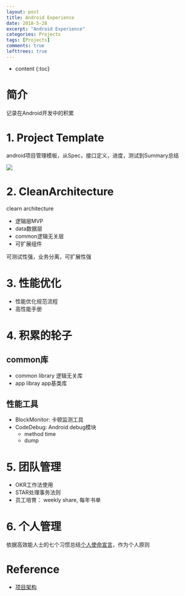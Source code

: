 ```yaml
---
layout: post
title: Android Experience
date: 2018-5-28
excerpt: "Android Experience"
categories: Projects
tags: [Projects]
comments: true
lefttrees: true
---
```


* content
{:toc}


# 简介

记录在Android开发中的积累

# 1. Project Template

android项目管理模板，从Spec，接口定义，进度，测试到Summary总结

![](https://i.imgur.com/RPcWd45.jpg)

# 2. CleanArchitecture

clearn architecture

- 逻辑层MVP
- data数据层
- common逻辑无关层
- 可扩展组件

可测试性强，业务分离，可扩展性强

# 3. 性能优化

- 性能优化规范流程
- 高性能手册

# 4. 积累的轮子

## common库

- common library 逻辑无关库
- app libray   app基类库

## 性能工具

- BlockMonitor: 卡顿监测工具
- CodeDebug: Android debug模块
	- method time
	- dump

# 5. 团队管理

- OKR工作法使用
- STAR处理事务法则
- 员工培育： weekly share, 每年书单

# 6. 个人管理

依据高效能人士的七个习惯总结[个人使命宣言](http://vivianking6855.github.io/2018/03/08/%E4%B8%AA%E4%BA%BA%E4%BD%BF%E5%91%BD%E5%AE%A3%E8%A8%80/)，作为个人原则


# Reference

- [项目架构](http://vivianking6855.github.io/2018/02/28/Template-Index/)